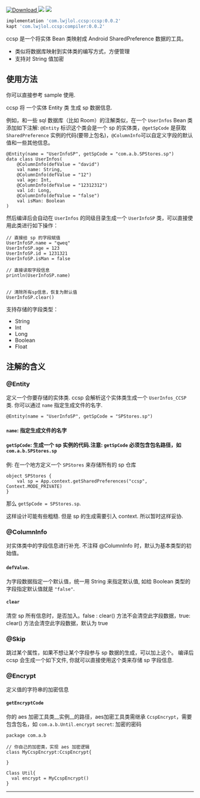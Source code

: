 
 [ ![Download](https://api.bintray.com/packages/wenchieh/maven/ccsp/images/download.svg) ](https://bintray.com/wenchieh/maven/bottombar/_latestVersion)
 ![](https://img.shields.io/badge/build-passing-green.svg)
 ![](https://img.shields.io/badge/license-MIT-orange.svg)

 ```gradle
implementation 'com.lwjlol.ccsp:ccsp:0.0.2'
kapt 'com.lwjlol.ccsp:compiler:0.0.2'
 ```

 ccsp 是一个将实体 Bean 类映射成 Android SharedPreference 数据的工具。

* 类似将数据库映射到实体类的编写方式，方便管理
* 支持对 String 值加密

## 使用方法  

你可以直接参考 sample 使用.

ccsp 将 一个实体 Entity 类 生成 sp 数据信息.


例如，和一些 sql 数据库（比如 Room）的注解类似，在一个 `UserInfos` Bean 类添加如下注解:
`@Entity` 标识这个类会是一个 sp 的实体类，`@getSpCode` 是获取 `SharedPreference` 实例的代码(要带上包名)，`@ColumnInfo`可以自定义字段的默认值和一些其他信息。
```
@Entity(name = "UserInfoSP", getSpCode = "com.a.b.SPStores.sp")
data class UserInfos(
    @ColumnInfo(defValue = "david")
    val name: String,
    @ColumnInfo(defValue = "12")
    val age: Int,
    @ColumnInfo(defValue = "12312312")
    val id: Long,
    @ColumnInfo(defValue = "false")
    val isMan: Boolean
)
```
然后编译后会自动在 `UserInfos` 的同级目录生成一个 `UserInfoSP` 类，可以直接使用此类进行如下操作：
```
// 直接给 sp 的字段赋值
UserInfoSP.name = "qweq"
UserInfoSP.age = 123
UserInfoSP.id = 1231321
UserInfoSP.isMan = false

// 直接读取字段信息
println(UserInfoSP.name)


// 清除所有sp信息，恢复为默认值
UserInfoSP.clear()
```

支持存储的字段类型：

* String
* Int
* Long
* Boolean
* Float

## 注解的含义

### @Entity

定义一个你要存储的实体类. ccsp 会解析这个实体类生成一个 `UserInfos_CCSP` 类. 你可以通过 `name` 指定生成文件的名字.

```
@Entity(name = "UserInfoSP", getSpCode = "SPStores.sp")
```

#### `name`: 指定生成文件的名字

#### `getSpCode`: 生成一个 sp 实例的代码.__注意:  `getSpCode` 必须包含包名路径，如 `com.a.b.SPStores.sp`__

例: 在一个地方定义一个 `SPStores` 来存储所有的 sp 仓库

```
object SPStores {
    val sp = App.context.getSharedPreferences("ccsp", Context.MODE_PRIVATE)
}
```


那么 `getSpCode = SPStores.sp`.

这样设计可能有些粗糙. 但是 sp 的生成需要引入 context. 所以暂时这样妥协.


### @ColumnInfo

对实体类中的字段信息进行补充. 不注释 @ColumnInfo 时，默认为基本类型的初始值。

#### `defValue`.
为字段数据指定一个默认值，统一用 String 来指定默认值, 如给 Boolean 类型的字段指定默认值就是 `"false"`.

#### `clear`

清空 sp 所有信息时，是否加入。false : clear() 方法不会清空此字段数据，true: clear() 方法会清空此字段数据，默认为 true


### @Skip
跳过某个属性，如果不想让某个字段参与 sp 数据的生成，可以加上这个。
编译后 ccsp  会生成一个如下文件, 你就可以直接使用这个类来存储 sp 字段信息.



### @Encrypt

定义值的字符串的加密信息

#### `getEncryptCode`

你的 aes 加密工具类__实例__的路径，aes加密工具类需继承 `CcspEncrypt`，需要包含包名，如 `com.a.b.Until.encrypt`
`secret`: 加密的密码

```
package com.a.b

// 你自己的加密类，实现 aes 加密逻辑
class MyCcspEncrypt:CcspEncrypt{

}

Class Util{
  val encrypt = MyCcspEncrypt()
}
```


----




